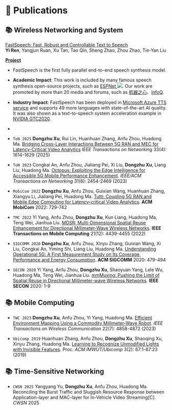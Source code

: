 # 📝 Publications

## 📚 Wireless Networking and System

[FastSpeech: Fast, Robust and Controllable Text to Speech](https://papers.nips.cc/paper/8580-fastspeech-fast-robust-and-controllable-text-to-speech.pdf) \
**Yi Ren**, Yangjun Ruan, Xu Tan, Tao Qin, Sheng Zhao, Zhou Zhao, Tie-Yan Liu

[**Project**](https://speechresearch.github.io/fastspeech/)&#x20;

* FastSpeech is the first fully parallel end-to-end speech synthesis model.

* **Academic Impact**: This work is included by many famous speech synthesis open-source projects, such as [ESPNet ![](https://img.shields.io/github/stars/espnet/espnet?style=social)](https://github.com/espnet/espnet). Our work are promoted by more than 20 media and forums, such as [机器之心](https://mp.weixin.qq.com/s/UkFadiUBy-Ymn-zhJ95JcQ)、[InfoQ](https://www.infoq.cn/article/tvy7hnin8bjvlm6g0myu).

* **Industry Impact**: FastSpeech has been deployed in [Microsoft Azure TTS service](https://techcommunity.microsoft.com/t5/azure-ai/neural-text-to-speech-extends-support-to-15-more-languages-with/ba-p/1505911) and supports 49 more languages with state-of-the-art AI quality. It was also shown as a text-to-speech system acceleration example in [NVIDIA GTC2020](https://resources.nvidia.com/events/GTC2020s21420).

*

* `ToN 2025` **Dongzhu Xu**, Rui Lin, Huanhuan Zhang, Anfu Zhou, Huadong Ma. [Bridging Cross-Layer Interactions Between 5G RAN and MEC for Latency-Critical Video Analytics](https://ieeexplore.ieee.org/document/10909596) *IEEE Transactions on Networking* 33(4): 1614-1629 (2025)

* `ToN 2023` Congkai An, Anfu Zhou, Jialiang Pei, Xi Liu, **Dongzhu Xu**, Liang Liu, Huadong Ma. [Octopus: Exploiting the Edge Intelligence for Accessible 5G Mobile Performance Enhancement](https://ieeexplore.ieee.org/document/9998491). *IEEE/ACM Transactions on Networking* 31(6): 2454-2469 (2023)

* `MobiCom 2022` **Dongzhu Xu**, Anfu Zhou, Guixian Wang, Huanhuan Zhang, Xiangyu Li, Jialiang Pei, Huadong Ma. [Tutti: Coupling 5G RAN and Mobile Edge Computing for Latency-critical Video Analytics](https://dl.acm.org/doi/10.1145/3495243.3560538). **ACM MobiCom** 2022: 729-742

* `TMC 2022` Yi Yang, Anfu Zhou, **Dongzhu Xu**, Kun Liang, Huadong Ma, Teng Wei, Jianhua Liu. [MDSR: Multi-Dimensional Spatial Reuse Enhancement for Directional Millimeter-Wave Wireless Networks](https://ieeexplore.ieee.org/document/9437959). **IEEE Transactions on Mobile Computing** 21(12): 4439-4455 (2022)

* `SIGCOMM 2020` **Dongzhu Xu**, Anfu Zhou, Xinyu Zhang, Guixian Wang, Xi Liu, Congkai An, Yiming Shi, Liang Liu, Huadong Ma. [Understanding Operational 5G: A First Measurement Study on Its Coverage, Performance and Energy Consumption](https://dl.acm.org/doi/10.1145/3387514.3405882). **ACM SIGCOMM** 2020: 479-494

* `SECON 2020` Yi Yang, Anfu Zhou, **Dongzhu Xu**, Shaoyuan Yang, Lele Wu, Huadong Ma, Teng Wei, Jianhua Liu. [mmMuxing: Pushing the Limit of Spatial Reuse in Directional Millimeter-wave Wireless Networks](https://ieeexplore.ieee.org/document/9158423). **IEEE SECON** 2020: 1-9



## 📚 Mobile Computing

* `TWC 2023` **Dongzhu Xu**, Anfu Zhou, Yi Yang, Huadong Ma. [Efficient Environment Mapping Using a Commodity Millimeter-Wave Robot](https://ieeexplore.ieee.org/document/9997565). *IEEE Transactions on Wireless Communication* 22(7): 4858-4872 (2023)

* `Ubicomp 2019` Huanhuan Zhang, Anfu Zhou, **Dongzhu Xu**, Shaoqing Xu, Xinyu Zhang, Huadong Ma. [Learning to Recognize Unmodified Lights with Invisible Features](https://dl.acm.org/doi/10.1145/3328938). Proc. *ACM IMWUT/Ubicomp* 3(2): 67:1-67:23 (2019)

## 📚 Time-Sensitive Networking

* `CWSN 2025` Yangyang Yu, **Dongzhu Xu**, Anfu Zhou, Huadong Ma. Reconciling the Burst Traffic and Sluggish Resource Response between Application-layer and MAC-layer for In-Vehicle Video Streaming[C]. *CWSN* 2025

